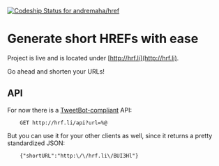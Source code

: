 [ ![Codeship Status for andremaha/href](https://www.codeship.io/projects/081426a0-3759-0132-1435-4e00c89963c9/status)](https://www.codeship.io/projects/41625)

# Generate short HREFs with ease

Project is live and is located under [http://hrf.li](http://hrf.li).

Go ahead and shorten your URLs!

## API

For now there is a [TweetBot-compliant](http://tapbots.net/tweetbot/custom_url/) API:

        GET http://hrf.li/api?url=%@

But you can use it for your other clients as well, since it returns a pretty standardized JSON:

        {"shortURL":"http:\/\/hrf.li\/BUI3Hl"}

